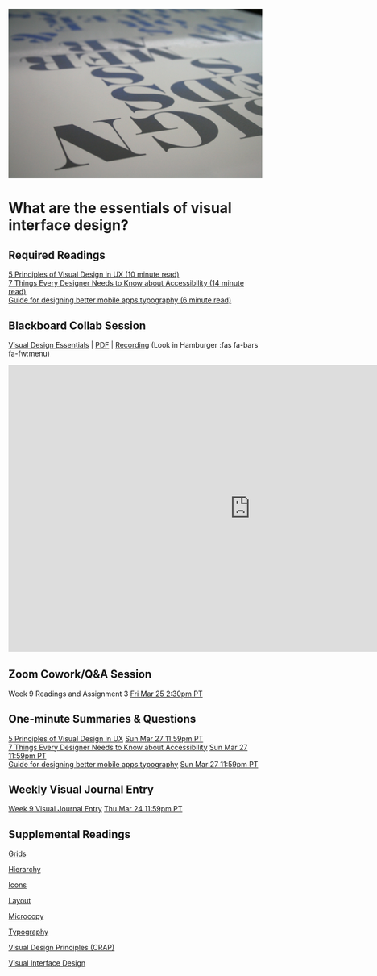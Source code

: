 ![Type on Page](images/4762082009_e0754cd5c3_b.jpg ':class=banner-image')

# What are the essentials of visual interface design?

## Required Readings  
[5 Principles of Visual Design in UX (10 minute read)](https://www.nngroup.com/articles/principles-visual-design/)  
[7 Things Every Designer Needs to Know about Accessibility (14 minute read)](https://medium.com/salesforce-ux/7-things-every-designer-needs-to-know-about-accessibility-64f105f0881b)  
[Guide for designing better mobile apps typography (6 minute read)](https://uxdesign.cc/guide-for-designing-better-mobile-apps-typography-5796495ef86f)  

## Blackboard Collab Session
[Visual Design Essentials](https://docs.google.com/presentation/d/e/2PACX-1vQO6xU4TI3OR2xpSYtMKaSm1fjLDiRfGirkM5A2c1SBSAPYtZKwn9jCbH1JxzA5MHXQPrTUtNkHXurr/pub?start=false&loop=false&delayms=3000) | [PDF](https://canvas.sfu.ca/courses/67116/files/folder/Downloads/Slides%20PDFs/Mini-Lectures%20and%20Activities/Week-09) | [Recording](https://canvas.sfu.ca/courses/67116/external_tools/3544) (Look in Hamburger :fas fa-bars fa-fw:menu)  

<div class="video-container-16by9"><iframe src="https://docs.google.com/presentation/d/e/2PACX-1vQO6xU4TI3OR2xpSYtMKaSm1fjLDiRfGirkM5A2c1SBSAPYtZKwn9jCbH1JxzA5MHXQPrTUtNkHXurr/embed?start=false&loop=false&delayms=3000" frameborder="0" width="960" height="569" allowfullscreen="true" mozallowfullscreen="true" webkitallowfullscreen="true"></iframe></div>

## Zoom Cowork/Q&A Session
Week 9 Readings and Assignment 3 <span class='badge'> [Fri Mar 25 2:30pm PT](https://www.timeanddate.com/worldclock/fixedtime.html?msg=CMPT-363+Zoom+Cowork+and+Q%26A&iso=20220325T1430&p1=256&am=50)</span>   

## One-minute Summaries & Questions
[5 Principles of Visual Design in UX](https://canvas.sfu.ca/courses/67116/assignments/710567) <span class='badge'> [Sun Mar 27 11:59pm PT](https://www.timeanddate.com/worldclock/fixedtime.html?msg=One-minute+Summaries+for+Week+12+Due+Date&iso=20220327T235900&p1=256)</span>  
[7 Things Every Designer Needs to Know about Accessibility](https://canvas.sfu.ca/courses/67116/assignments/710568) <span class='badge'> [Sun Mar 27 11:59pm PT](https://www.timeanddate.com/worldclock/fixedtime.html?msg=One-minute+Summaries+for+Week+12+Due+Date&iso=20220327T235900&p1=256)</span>  
[Guide for designing better mobile apps typography](https://canvas.sfu.ca/courses/67116/assignments/710572) <span class='badge'> [Sun Mar 27 11:59pm PT](https://www.timeanddate.com/worldclock/fixedtime.html?msg=One-minute+Summaries+for+Week+12+Due+Date&iso=20220327T235900&p1=256)</span>

## Weekly Visual Journal Entry
[Week 9 Visual Journal Entry](https://canvas.sfu.ca/courses/67116/assignments/710584) <span class='badge'> [Thu Mar 24 11:59pm PT](https://www.timeanddate.com/worldclock/fixedtime.html?msg=CMPT-363+Week+12+Visual+Journal+Entry+Due+Date&iso=20220324T235900)</span>  

## Supplemental Readings  

[Grids](ux-techniques-guide/05.what-are-the-essentials-of-visual-design/grids.md ':include')

[Hierarchy](ux-techniques-guide/05.what-are-the-essentials-of-visual-design/hierarchy.md ':include')

[Icons](ux-techniques-guide/05.what-are-the-essentials-of-visual-design/icons.md ':include')

[Layout](ux-techniques-guide/05.what-are-the-essentials-of-visual-design/layout.md ':include')

[Microcopy](ux-techniques-guide/05.what-are-the-essentials-of-visual-design/microcopy.md ':include')

[Typography](ux-techniques-guide/05.what-are-the-essentials-of-visual-design/typography.md ':include')

[Visual Design Principles (CRAP)](ux-techniques-guide/05.what-are-the-essentials-of-visual-design/visual-design-principles.md ':include')

[Visual Interface Design](ux-techniques-guide/05.what-are-the-essentials-of-visual-design/visual-interface-design.md ':include')
